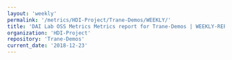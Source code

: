 ```yaml
---
layout: 'weekly'
permalink: '/metrics/HDI-Project/Trane-Demos/WEEKLY/'
title: 'DAI Lab OSS Metrics Metrics report for Trane-Demos | WEEKLY-REPORT-2018-12-23'
organization: 'HDI-Project'
repository: 'Trane-Demos'
current_date: '2018-12-23'
---
```

